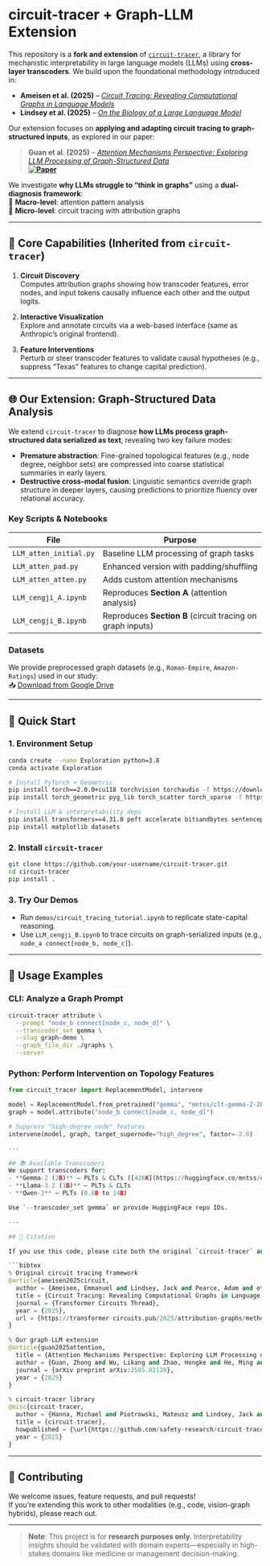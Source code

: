 # circuit-tracer + Graph-LLM Extension

This repository is a **fork and extension** of [`circuit-tracer`](https://github.com/safety-research/circuit-tracer), a library for mechanistic interpretability in large language models (LLMs) using **cross-layer transcoders**. We build upon the foundational methodology introduced in:

- **Ameisen et al. (2025)** – [*Circuit Tracing: Revealing Computational Graphs in Language Models*](https://transformer-circuits.pub/2025/attribution-graphs/methods.html)  
- **Lindsey et al. (2025)** – [*On the Biology of a Large Language Model*](https://transformer-circuits.pub/2025/attribution-graphs/biology.html)

Our extension focuses on **applying and adapting circuit tracing to graph-structured inputs**, as explored in our paper:

> **Guan et al. (2025)** – [*Attention Mechanisms Perspective: Exploring LLM Processing of Graph-Structured Data*](https://arxiv.org/abs/2505.02130)  
> **[![Paper](https://img.shields.io/badge/paper-A42C25?style=for-the-badge&logo=arxiv&logoColor=white)](https://arxiv.org/pdf/2505.02130)**

We investigate **why LLMs struggle to “think in graphs”** using a **dual-diagnosis framework**:  
🔹 **Macro-level**: attention pattern analysis  
🔹 **Micro-level**: circuit tracing with attribution graphs

---

## 🧠 Core Capabilities (Inherited from `circuit-tracer`)

1. **Circuit Discovery**  
   Computes attribution graphs showing how transcoder features, error nodes, and input tokens causally influence each other and the output logits.

2. **Interactive Visualization**  
   Explore and annotate circuits via a web-based interface (same as Anthropic’s original frontend).

3. **Feature Interventions**  
   Perturb or steer transcoder features to validate causal hypotheses (e.g., suppress “Texas” features to change capital prediction).

---

## 🌐 Our Extension: Graph-Structured Data Analysis

We extend `circuit-tracer` to diagnose **how LLMs process graph-structured data serialized as text**, revealing two key failure modes:

- **Premature abstraction**: Fine-grained topological features (e.g., node degree, neighbor sets) are compressed into coarse statistical summaries in early layers.
- **Destructive cross-modal fusion**: Linguistic semantics override graph structure in deeper layers, causing predictions to prioritize fluency over relational accuracy.

### Key Scripts & Notebooks

| File | Purpose |
|------|--------|
| `LLM_atten_initial.py` | Baseline LLM processing of graph tasks |
| `LLM_atten_pad.py` | Enhanced version with padding/shuffling |
| `LLM_atten_atten.py` | Adds custom attention mechanisms |
| `LLM_cengji_A.ipynb` | Reproduces **Section A** (attention analysis) |
| `LLM_cengji_B.ipynb` | Reproduces **Section B** (circuit tracing on graph inputs) |

### Datasets
We provide preprocessed graph datasets (e.g., `Roman-Empire`, `Amazon-Ratings`) used in our study:  
📥 [Download from Google Drive](https://drive.google.com/drive/folders/1gIguSsAhqqEeQor2pfxvzH-d4tzWADZF?usp=sharing)

---

## 🚀 Quick Start

### 1. Environment Setup
```bash
conda create --name Exploration python=3.8
conda activate Exploration

# Install PyTorch + Geometric
pip install torch==2.0.0+cu118 torchvision torchaudio -f https://download.pytorch.org/whl/torch_stable.html
pip install torch_geometric pyg_lib torch_scatter torch_sparse -f https://data.pyg.org/whl/torch-2.0.0+cu118.html

# Install LLM & interpretability deps
pip install transformers==4.31.0 peft accelerate bitsandbytes sentencepiece protobuf
pip install matplotlib datasets
```

### 2. Install `circuit-tracer`
```bash
git clone https://github.com/your-username/circuit-tracer.git
cd circuit-tracer
pip install .
```

### 3. Try Our Demos
- Run `demos/circuit_tracing_tutorial.ipynb` to replicate state-capital reasoning.
- Use `LLM_cengji_B.ipynb` to trace circuits on graph-serialized inputs (e.g., `node_a connect[node_b, node_c]`).

---

## 🧪 Usage Examples

### CLI: Analyze a Graph Prompt
```bash
circuit-tracer attribute \
  --prompt "node_b connect[node_c, node_d]" \
  --transcoder_set gemma \
  --slug graph-demo \
  --graph_file_dir ./graphs \
  --server
```

### Python: Perform Intervention on Topology Features
```python
from circuit_tracer import ReplacementModel, intervene

model = ReplacementModel.from_pretrained("gemma", "mntss/clt-gemma-2-2b-2.5M")
graph = model.attribute("node_b connect[node_c, node_d]")

# Suppress "high-degree node" features
intervene(model, graph, target_supernode="high_degree", factor=-2.0)

---

## 📚 Available Transcoders
We support transcoders for:
- **Gemma-2 (2B)** – PLTs & CLTs ([426K](https://huggingface.co/mntss/clt-gemma-2-2b-426k), [2.5M](https://huggingface.co/mntss/clt-gemma-2-2b-2.5M))
- **Llama-3.2 (1B)** – PLTs & CLTs
- **Qwen-3** – PLTs (0.6B to 14B)

Use `--transcoder_set gemma` or provide HuggingFace repo IDs.

---

## 📝 Citation

If you use this code, please cite both the original `circuit-tracer` and our graph extension:

```bibtex
% Original circuit tracing framework
@article{ameisen2025circuit,
  author = {Ameisen, Emmanuel and Lindsey, Jack and Pearce, Adam and others},
  title = {Circuit Tracing: Revealing Computational Graphs in Language Models},
  journal = {Transformer Circuits Thread},
  year = {2025},
  url = {https://transformer-circuits.pub/2025/attribution-graphs/methods.html}
}

% Our graph-LLM extension
@article{guan2025attention,
  title = {Attention Mechanisms Perspective: Exploring LLM Processing of Graph-Structured Data},
  author = {Guan, Zhong and Wu, Likang and Zhao, Hongke and He, Ming and Fan, Jianpin},
  journal = {arXiv preprint arXiv:2505.02130},
  year = {2025}
}

% circuit-tracer library
@misc{circuit-tracer,
  author = {Hanna, Michael and Piotrowski, Mateusz and Lindsey, Jack and Ameisen, Emmanuel},
  title = {circuit-tracer},
  howpublished = {\url{https://github.com/safety-research/circuit-tracer}},
  year = {2025}
}
```

---

## 🤝 Contributing

We welcome issues, feature requests, and pull requests!  
If you’re extending this work to other modalities (e.g., code, vision-graph hybrids), please reach out.

---

> **Note**: This project is for **research purposes only**. Interpretability insights should be validated with domain experts—especially in high-stakes domains like medicine or management decision-making.
```
